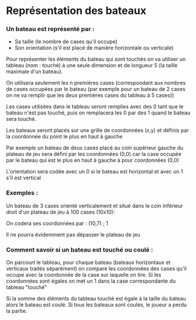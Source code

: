 # Représentation des bateaux
### Un bateau est représenté par : 
* Sa taille (le nombre de cases qu'il occupe)
* Son orientation (s'il est placé de manière horizontale ou verticale)

Pour représenter les éléments du bateau qui sont touchés on va utiliser un tableau (nom : touché)
à une seule dimension et de longueur 5 (la taille maximale d'un bateau).

On utilisera seulement les n premières cases (correspondant aux nombres de cases occupées par le bateau (par exemple pour un bateau de 2 cases on ne va remplir que les deux premières cases du tableau à 5 cases))

Les cases utilisées dans le tableau seront remplies avec des 0 tant que le bateau n'est pas touché, puis on remplacera les 0 par des 1 quand le bateau sera touché. 

Les bateaux seront placés sur une grille de coordonnées (x,y) et définis par la coordonnée du point le plus en haut à gauche

Par exemple un bateau de deux cases placé au coin supérieur gauche du plateau de jeu sera défini par les coordonnées (0,0) car la case occupée par le bateau qui est le plus en haut à gauche à pour coordonnées (0,0)

L'orientation sera codée avec un 0 si le bateau est horizontal et avec un 1 s'il est vertical

### Exemples : 
Un bateau de 3 cases orienté verticalement et situé dans le coin inférieur droit d'un plateau de jeu à 100 cases (10x10):

On codera ses coordonnées par : (10,7) ; 1

Il ne pourra évidemment pas dépasser le plateau de jeu

### Comment savoir si un bateau est touché ou coulé :
On parcourt le tableau, pour chaque bateau (bateaux horizontaux et verticaux traités séparément) on compare les coordonnées des cases qu'il occupe avec la coordonnée de la case sur laquelle on tire. Si les coordonnées sont égales on met un 1 dans la case correspondante du tableau "touché"

Si la somme des éléments du tableau touché est égale à la taille du bateau alors le bateau est coulé.
Si tous les bateaux sont coulés, le joueur a perdu la partie.
